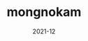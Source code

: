 ---
title: 'mongnokam'
date: '2021-12'
skills: 'angular,firebase'
description: 'Github API를 통해 나만의 저장소 리스트를 만들 수 있는 웹 앱'
githubUrl1: 'https://github.com/babyazalea/mongnokam'
serviceUrl: 'https://mongnokam.firebaseapp.com/'
---
